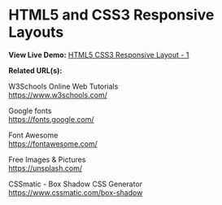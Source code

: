# HTML5 and CSS3 Responsive Layouts

**View Live Demo:** <a href="https://rodrigocorrea.org/HTML5 CSS3 Responsive Layout - 1/">HTML5 CSS3 Responsive Layout - 1</a>

**Related URL(s):**

W3Schools Online Web Tutorials<br>
https://www.w3schools.com/

Google fonts<br>
https://fonts.google.com/

Font Awesome<br>
https://fontawesome.com/

Free Images & Pictures<br>
https://unsplash.com/

CSSmatic - Box Shadow CSS Generator<br>
https://www.cssmatic.com/box-shadow
